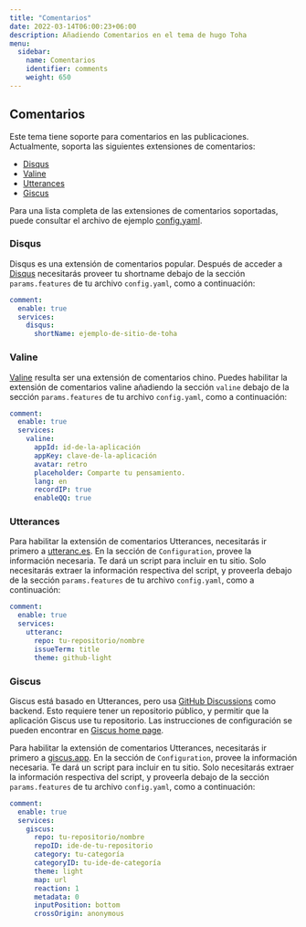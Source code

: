 ```yaml
---
title: "Comentarios"
date: 2022-03-14T06:00:23+06:00
description: Añadiendo Comentarios en el tema de hugo Toha
menu:
  sidebar:
    name: Comentarios
    identifier: comments
    weight: 650
---
```

## Comentarios

Este tema tiene soporte para comentarios en las publicaciones. Actualmente, soporta las siguientes extensiones de comentarios:

- [Disqus](https://disqus.com/)
- [Valine](https://valine.js.org/)
- [Utterances](https://utteranc.es/)
- [Giscus](https://giscus.app/)

Para una lista completa de las extensiones de comentarios soportadas, puede consultar el archivo de ejemplo [config.yaml](https://github.com/hugo-toha/hugo-toha.github.io/blob/main/config.yaml).

### Disqus

Disqus es una extensión de comentarios popular. Después de acceder a [Disqus](https://disqus.com/) necesitarás proveer tu shortname debajo de la sección `params.features` de tu archivo `config.yaml`, como a continuación:

```yaml
comment:
  enable: true
  services:
    disqus:
      shortName: ejemplo-de-sitio-de-toha
```

### Valine

[Valine](https://valine.js.org/) resulta ser una extensión de comentarios chino. Puedes habilitar la extensión de comentarios valine añadiendo la sección `valine` debajo de la sección `params.features` de tu archivo `config.yaml`, como a continuación: 

```yaml
comment:
  enable: true
  services:
    valine:
      appId: id-de-la-aplicación
      appKey: clave-de-la-aplicación
      avatar: retro
      placeholder: Comparte tu pensamiento.
      lang: en
      recordIP: true
      enableQQ: true
```

### Utterances

Para habilitar la extensión de comentarios Utterances, necesitarás ir primero a [utteranc.es](https://utteranc.es/). En la sección de `Configuration`, provee la información necesaria. Te dará un script para incluir en tu sitio. Solo necesitarás extraer la información respectiva del script, y proveerla debajo de la sección `params.features` de tu archivo `config.yaml`, como a continuación: 

```yaml
comment:
  enable: true
  services:
    utteranc:
      repo: tu-repositorio/nombre
      issueTerm: title
      theme: github-light
```

### Giscus

Giscus está basado en Utterances, pero usa [GitHub Discussions](https://docs.github.com/en/discussions) como backend. Esto requiere tener un repositorio público, y permitir que la aplicación Giscus use tu repositorio. Las instrucciones de configuración se pueden encontrar en [Giscus home page](https://giscus.app/).

Para habilitar la extensión de comentarios Utterances, necesitarás ir primero a [giscus.app](https://giscus.app/). En la sección de `Configuration`, provee la información necesaria. Te dará un script para incluir en tu sitio. Solo necesitarás extraer la información respectiva del script, y proveerla debajo de la sección `params.features` de tu archivo `config.yaml`, como a continuación: 

```yaml
comment:
  enable: true
  services:
    giscus:
      repo: tu-repositorio/nombre
      repoID: ide-de-tu-repositorio
      category: tu-categoría
      categoryID: tu-ide-de-categoría
      theme: light
      map: url
      reaction: 1
      metadata: 0
      inputPosition: bottom
      crossOrigin: anonymous
```
